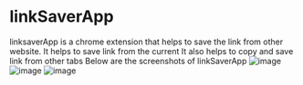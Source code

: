 # linkSaverApp
linksaverApp is a chrome extension that helps to save the link from other website.
It helps to save link from the current 
It also helps to copy and save link from other tabs
Below are the screenshots of linkSaverApp
![image](https://user-images.githubusercontent.com/71953324/192019115-904e0ea6-e7e1-4b01-a8be-ff3c4768c98d.png)
![image](https://user-images.githubusercontent.com/71953324/192019423-7788d395-1c74-48cd-b182-3fa7d67e591c.png)
![image](https://user-images.githubusercontent.com/71953324/192024035-448e90f6-ee62-4475-99db-98c8c1a88343.png)
